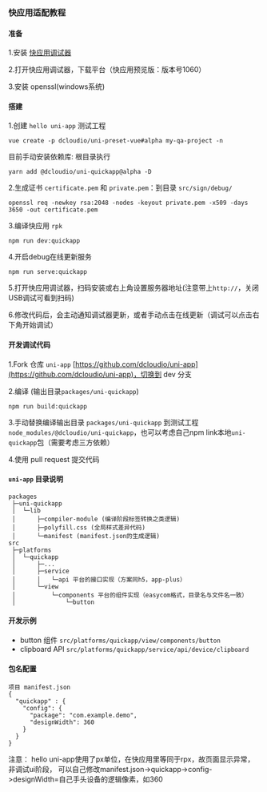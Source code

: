 ### 快应用适配教程


#### 准备

1.安装 [快应用调试器](https://statres.quickapp.cn/quickapp/quickapp/201806/file/quickapp_debugger.apk)

2.打开快应用调试器，下载平台（快应用预览版：版本号1060）

3.安装 openssl(windows系统)


#### 搭建

1.创建 `hello uni-app` 测试工程
```
vue create -p dcloudio/uni-preset-vue#alpha my-qa-project -n
```
目前手动安装依赖库: 根目录执行
```
yarn add @dcloudio/uni-quickapp@alpha -D
```

2.生成证书 `certificate.pem` 和 `private.pem`：到目录 `src/sign/debug/`
```
openssl req -newkey rsa:2048 -nodes -keyout private.pem -x509 -days 3650 -out certificate.pem
```

3.编译快应用 `rpk`
```
npm run dev:quickapp
```

4.开启debug在线更新服务
```
npm run serve:quickapp
```

5.打开快应用调试器，扫码安装或右上角设置服务器地址(注意带上`http://`，关闭USB调试可看到扫码)

6.修改代码后，会主动通知调试器更新，或者手动点击在线更新（调试可以点击右下角开始调试）


#### 开发调试代码

1.Fork 仓库 `uni-app` [https://github.com/dcloudio/uni-app](https://github.com/dcloudio/uni-app)，切换到 dev 分支

2.编译 (输出目录`packages/uni-quickapp`)

```
npm run build:quickapp
```

3.手动替换编译输出目录 `packages/uni-quickapp` 到测试工程 `node_modules/@dcloudio/uni-quickapp`，也可以考虑自己npm link本地`uni-quickapp`包（需要考虑三方依赖）

4.使用 pull request 提交代码


#### `uni-app` 目录说明

```
packages
 ├─uni-quickapp
 │  └─lib
 │      ├─compiler-module (编译阶段标签转换之类逻辑)
 │      ├─polyfill.css (全局样式差异代码)
 │      └─manifest (manifest.json的生成逻辑)
src
 ├─platforms
 │  └─quickapp
 │      ├─...
 │      ├─service
 │      │   └─api 平台的接口实现（方案同h5，app-plus）
 │      └─view
 │          └─components 平台的组件实现（easycom格式，目录名与文件名一致）
 │              └─button
```


#### 开发示例
- button 组件 `src/platforms/quickapp/view/components/button`
- clipboard API `src/platforms/quickapp/service/api/device/clipboard`



#### 包名配置
```
项目 manifest.json
{
  "quickapp" : {
    "config": {
      "package": "com.example.demo",
      "designWidth": 360
    }
  }
}
```

注意：
hello uni-app使用了px单位，在快应用里等同于rpx，故页面显示异常，非调试ui阶段，
可以自己修改manifest.json->quickapp->config->designWidth=自己手头设备的逻辑像素，如360
